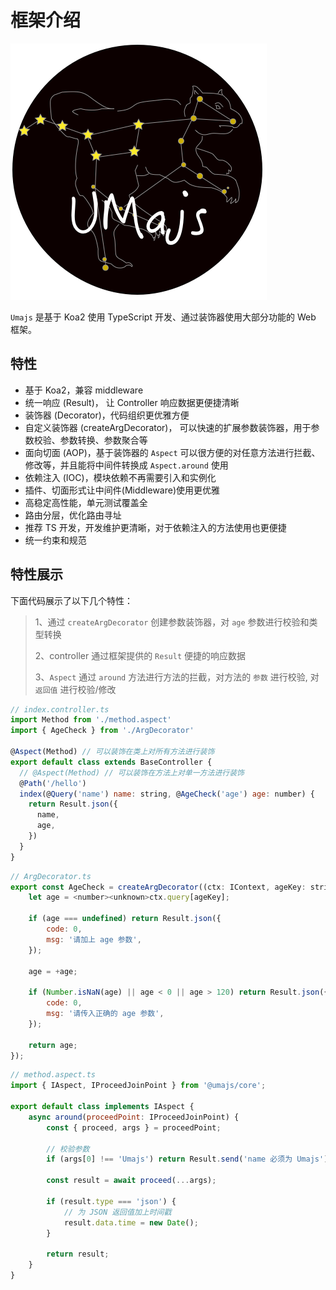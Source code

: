 # 框架介绍

![image](../../public/images/UMajs.png)

`Umajs` 是基于 Koa2 使用 TypeScript 开发、通过装饰器使用大部分功能的 Web 框架。

## 特性

- 基于 Koa2，兼容 middleware
- 统一响应 (Result)， 让 Controller 响应数据更便捷清晰
- 装饰器 (Decorator)，代码组织更优雅方便
- 自定义装饰器 (createArgDecorator)， 可以快速的扩展参数装饰器，用于参数校验、参数转换、参数聚合等
- 面向切面 (AOP)，基于装饰器的 `Aspect` 可以很方便的对任意方法进行拦截、修改等，并且能将中间件转换成 `Aspect.around` 使用
- 依赖注入 (IOC)，模块依赖不再需要引入和实例化
- 插件、切面形式让中间件(Middleware)使用更优雅
- 高稳定高性能，单元测试覆盖全
- 路由分层，优化路由寻址
- 推荐 TS 开发，开发维护更清晰，对于依赖注入的方法使用也更便捷
- 统一约束和规范

## 特性展示

下面代码展示了以下几个特性：

> 1、通过 `createArgDecorator` 创建参数装饰器，对 `age` 参数进行校验和类型转换
>
> 2、controller 通过框架提供的 `Result` 便捷的响应数据
>
> 3、`Aspect` 通过 `around` 方法进行方法的拦截，对方法的 `参数` 进行校验, 对 `返回值` 进行校验/修改

```js
// index.controller.ts
import Method from './method.aspect'
import { AgeCheck } from './ArgDecorator'

@Aspect(Method) // 可以装饰在类上对所有方法进行装饰
export default class extends BaseController {
  // @Aspect(Method) // 可以装饰在方法上对单一方法进行装饰
  @Path('/hello')
  index(@Query('name') name: string, @AgeCheck('age') age: number) {
    return Result.json({
      name,
      age,
    })
  }
}
```

```js
// ArgDecorator.ts
export const AgeCheck = createArgDecorator((ctx: IContext, ageKey: string) => {
    let age = <number><unknown>ctx.query[ageKey];

    if (age === undefined) return Result.json({
        code: 0,
        msg: '请加上 age 参数',
    });

    age = +age;

    if (Number.isNaN(age) || age < 0 || age > 120) return Result.json({
        code: 0,
        msg: '请传入正确的 age 参数',
    });

    return age;
});
```

```js
// method.aspect.ts
import { IAspect, IProceedJoinPoint } from '@umajs/core';

export default class implements IAspect {
    async around(proceedPoint: IProceedJoinPoint) {
        const { proceed, args } = proceedPoint;

        // 校验参数
        if (args[0] !== 'Umajs') return Result.send('name 必须为 Umajs');

        const result = await proceed(...args);

        if (result.type === 'json') {
            // 为 JSON 返回值加上时间戳
            result.data.time = new Date();
        }

        return result;
    }
}
```
